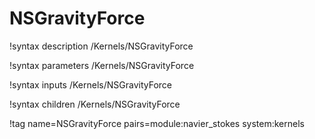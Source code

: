 # NSGravityForce

!syntax description /Kernels/NSGravityForce

!syntax parameters /Kernels/NSGravityForce

!syntax inputs /Kernels/NSGravityForce

!syntax children /Kernels/NSGravityForce

!tag name=NSGravityForce pairs=module:navier_stokes system:kernels
